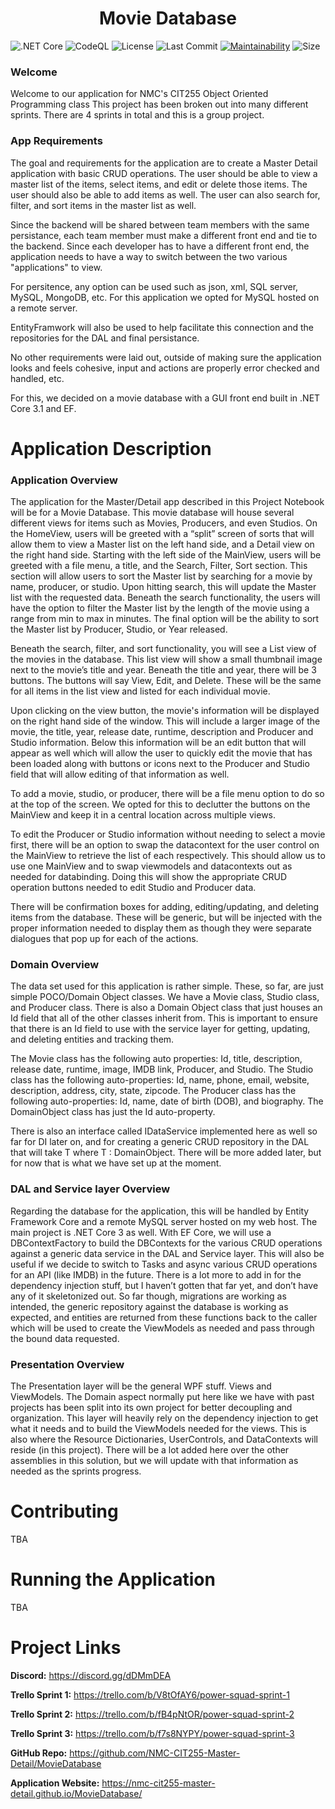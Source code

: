 <h1 align="center">Movie Database</h1>

<img align="center">![.NET Core](https://github.com/NMC-CIT255-Master-Detail/MovieDatabase/workflows/.NET%20Core/badge.svg) ![CodeQL](https://github.com/NMC-CIT255-Master-Detail/MovieDatabase/workflows/CodeQL/badge.svg?branch=master) ![License](https://img.shields.io/github/license/NMC-CIT255-Master-Detail/MovieDatabase) ![Last Commit](https://img.shields.io/github/last-commit/NMC-CIT255-Master-Detail/MovieDatabase) [![Maintainability](https://api.codeclimate.com/v1/badges/7997784fb54e779cc59a/maintainability)](https://codeclimate.com/github/NMC-CIT255-Master-Detail/MovieDatabase/maintainability) ![Size](https://img.shields.io/github/repo-size/NMC-CIT255-Master-Detail/MovieDatabase) </img>

### Welcome 

Welcome to our application for NMC's CIT255 Object Oriented Programming class
This project has been broken out into many different sprints. There are 4 sprints in total and this is a group project.

### App Requirements

The goal and requirements for the application are to create a Master Detail application with basic CRUD operations.
The user should be able to view a master list of the items, select items, and edit or delete those items.
The user should also be able to add items as well. The user can also search for, filter, and sort items in the master list as well.

Since the backend will be shared between team members with the same persistance, each team member must make a different front end and tie to the backend.
Since each developer has to have a different front end, the application needs to have a way to switch between the two various "applications" to view.

For persitence, any option can be used such as json, xml, SQL server, MySQL, MongoDB, etc. For this application we opted for MySQL hosted on a remote server.

EntityFramwork will also be used to help facilitate this connection and the repositories for the DAL and final persistance. 

No other requirements were laid out, outside of making sure the application looks and feels cohesive, input and actions are properly error checked and handled, etc.

For this, we decided on a movie database with a GUI front end built in .NET Core 3.1 and EF. 

# Application Description

### Application Overview

The application for the Master/Detail app described in this Project Notebook will be for a Movie Database. This movie database will house several different views for items such as Movies, Producers, and even Studios. On the HomeView, users will be greeted with a “split” screen of sorts that will allow them to view a Master list on the left hand side, and a Detail view on the right hand side. Starting with the left side of the MainView, users will be greeted with a file menu, a title, and the Search, Filter, Sort section. This section will allow users to sort the Master list by searching for a movie by name, producer, or studio. Upon hitting search, this will update the Master list with the requested data. Beneath the search functionality, the users will have the option to filter the Master list by the length of the movie using a range from min to max in minutes. The final option will be the ability to sort the Master list by Producer, Studio, or Year released. 

Beneath the search, filter, and sort functionality, you will see a List view of the movies in the database. This list view will show a small thumbnail image next to the movie’s title and year. Beneath the title and year, there will be 3 buttons. The buttons will say View, Edit, and Delete. These will be the same for all items in the list view and listed for each individual movie. 

Upon clicking on the view button, the movie's information will be displayed on the right hand side of the window. This will include a larger image of the movie, the title, year, release date, runtime, description and Producer and Studio information. Below this information will be an edit button that will appear as well which will allow the user to quickly edit the movie that has been loaded along with buttons or icons next to the Producer and Studio field that will allow editing of that information as well.

To add a movie, studio, or producer, there will be a file menu option to do so at the top of the screen. We opted for this to declutter the buttons on the MainView and keep it in a central location across multiple views. 

To edit the Producer or Studio information without needing to select a movie first, there will be an option to swap the datacontext for the user control on the MainView to retrieve the list of each respectively. This should allow us to use one MainView and to swap viewmodels and datacontexts out as needed for databinding. Doing this will show the appropriate CRUD operation buttons needed to edit Studio and Producer data. 

There will be confirmation boxes for adding, editing/updating, and deleting items from the database. These will be generic, but will be injected with the proper information needed to display them as though they were separate dialogues that pop up for each of the actions.

### Domain Overview

The data set used for this application is rather simple. These, so far, are just simple POCO/Domain Object classes. We have a Movie class, Studio class, and Producer class. There is also a Domain Object class that just houses an Id field that all of the other classes inherit from. This is important to ensure that there is an Id field to use with the service layer for getting, updating, and deleting entities and tracking them.

The Movie class has the following auto properties: Id, title, description, release date, runtime, image, IMDB link, Producer, and Studio. 
The Studio class has the following auto-properties: Id, name, phone, email, website, description, address, city, state, zipcode.
The Producer class has the following auto-properties: Id, name, date of birth (DOB), and biography.
The DomainObject class has just the Id auto-property.

There is also an interface called IDataService implemented here as well so far for DI later on, and for creating a generic CRUD repository in the DAL that will take T where T : DomainObject.
There will be more added later, but for now that is what we have set up at the moment. 

### DAL and Service layer Overview

Regarding the database for the application, this will be handled by Entity Framework Core and a remote MySQL server hosted on my web host. The main project is .NET Core 3 as well. With EF Core, we will use a DBContextFactory to build the DBContexts for the various CRUD operations against a generic data service in the DAL and Service layer. This will also be useful if we decide to switch to Tasks and async various CRUD operations for an API (like IMDB) in the future. There is a lot more to add in for the dependency injection stuff, but I haven’t gotten that far yet, and don’t have any of it skeletonized out. So far though, migrations are working as intended, the generic repository against the database is working as expected, and entities are returned from these functions back to the caller which will be used to create the ViewModels as needed and pass through the bound data requested. 

### Presentation Overview

The Presentation layer will be the general WPF stuff. Views and ViewModels. The Domain aspect normally put here like we have with past projects has been split into its own project for better decoupling and organization. This layer will heavily rely on the dependency injection to get what it needs and to build the ViewModels needed for the views. This is also where the Resource Dictionaries, UserControls, and DataContexts will reside (in this project). There will be a lot added here over the other assemblies in this solution, but we will update with that information as needed as the sprints progress. 

# Contributing

TBA

# Running the Application

TBA

# Project Links

**Discord:** https://discord.gg/dDMmDEA

**Trello Sprint 1:** https://trello.com/b/V8tOfAY6/power-squad-sprint-1

**Trello Sprint 2:** https://trello.com/b/fB4pNtOR/power-squad-sprint-2 

**Trello Sprint 3:** https://trello.com/b/f7s8NYPY/power-squad-sprint-3

**GitHub Repo:** https://github.com/NMC-CIT255-Master-Detail/MovieDatabase

**Application Website:** https://nmc-cit255-master-detail.github.io/MovieDatabase/

